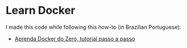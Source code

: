 # Learn Docker

I made this code while following this how-to (in Brazilian Portuguese):

- [Aprenda Docker do Zero, tutorial passo a passo](https://www.youtube.com/watch?v=caAFYcUcgBc)

